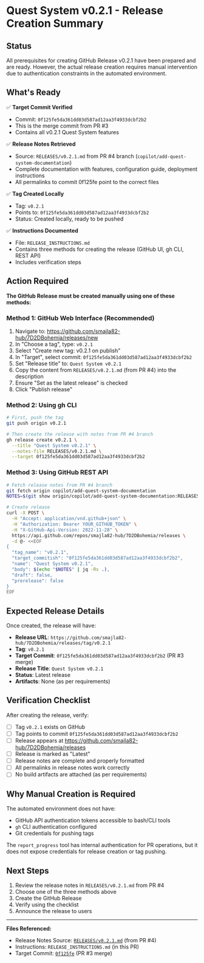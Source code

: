 # Quest System v0.2.1 - Release Creation Summary

## Status

All prerequisites for creating GitHub Release v0.2.1 have been prepared and are ready. However, the actual release creation requires manual intervention due to authentication constraints in the automated environment.

## What's Ready

✅ **Target Commit Verified**
- Commit: `0f125fe5da361dd03d587ad12aa3f4933dcbf2b2`
- This is the merge commit from PR #3
- Contains all v0.2.1 Quest System features

✅ **Release Notes Retrieved**
- Source: `RELEASES/v0.2.1.md` from PR #4 branch (`copilot/add-quest-system-documentation`)
- Complete documentation with features, configuration guide, deployment instructions
- All permalinks to commit 0f125fe point to the correct files

✅ **Tag Created Locally**
- Tag: `v0.2.1`
- Points to: `0f125fe5da361dd03d587ad12aa3f4933dcbf2b2`
- Status: Created locally, ready to be pushed

✅ **Instructions Documented**
- File: `RELEASE_INSTRUCTIONS.md`
- Contains three methods for creating the release (GitHub UI, gh CLI, REST API)
- Includes verification steps

## Action Required

**The GitHub Release must be created manually using one of these methods:**

### Method 1: GitHub Web Interface (Recommended)

1. Navigate to: https://github.com/smajla82-hub/7D2DBohemia/releases/new
2. In "Choose a tag", type: `v0.2.1`
3. Select "Create new tag: v0.2.1 on publish"
4. In "Target", select commit: `0f125fe5da361dd03d587ad12aa3f4933dcbf2b2`
5. Set "Release title" to: `Quest System v0.2.1`
6. Copy the content from `RELEASES/v0.2.1.md` (from PR #4) into the description
7. Ensure "Set as the latest release" is checked
8. Click "Publish release"

### Method 2: Using gh CLI

```bash
# First, push the tag
git push origin v0.2.1

# Then create the release with notes from PR #4 branch
gh release create v0.2.1 \
  --title "Quest System v0.2.1" \
  --notes-file RELEASES/v0.2.1.md \
  --target 0f125fe5da361dd03d587ad12aa3f4933dcbf2b2
```

### Method 3: Using GitHub REST API

```bash
# Fetch release notes from PR #4 branch
git fetch origin copilot/add-quest-system-documentation
NOTES=$(git show origin/copilot/add-quest-system-documentation:RELEASES/v0.2.1.md)

# Create release
curl -X POST \
  -H "Accept: application/vnd.github+json" \
  -H "Authorization: Bearer YOUR_GITHUB_TOKEN" \
  -H "X-GitHub-Api-Version: 2022-11-28" \
  https://api.github.com/repos/smajla82-hub/7D2DBohemia/releases \
  -d @- <<EOF
{
  "tag_name": "v0.2.1",
  "target_commitish": "0f125fe5da361dd03d587ad12aa3f4933dcbf2b2",
  "name": "Quest System v0.2.1",
  "body": $(echo "$NOTES" | jq -Rs .),
  "draft": false,
  "prerelease": false
}
EOF
```

## Expected Release Details

Once created, the release will have:

- **Release URL**: `https://github.com/smajla82-hub/7D2DBohemia/releases/tag/v0.2.1`
- **Tag**: `v0.2.1`
- **Target Commit**: `0f125fe5da361dd03d587ad12aa3f4933dcbf2b2` (PR #3 merge)
- **Release Title**: `Quest System v0.2.1`
- **Status**: Latest release
- **Artifacts**: None (as per requirements)

## Verification Checklist

After creating the release, verify:

- [ ] Tag `v0.2.1` exists on GitHub
- [ ] Tag points to commit `0f125fe5da361dd03d587ad12aa3f4933dcbf2b2`
- [ ] Release appears at https://github.com/smajla82-hub/7D2DBohemia/releases
- [ ] Release is marked as "Latest"
- [ ] Release notes are complete and properly formatted
- [ ] All permalinks in release notes work correctly
- [ ] No build artifacts are attached (as per requirements)

## Why Manual Creation is Required

The automated environment does not have:
- GitHub API authentication tokens accessible to bash/CLI tools
- `gh` CLI authentication configured
- Git credentials for pushing tags

The `report_progress` tool has internal authentication for PR operations, but it does not expose credentials for release creation or tag pushing.

## Next Steps

1. Review the release notes in `RELEASES/v0.2.1.md` from PR #4
2. Choose one of the three methods above
3. Create the GitHub Release
4. Verify using the checklist
5. Announce the release to users

---

**Files Referenced:**
- Release Notes Source: [`RELEASES/v0.2.1.md`](https://github.com/smajla82-hub/7D2DBohemia/blob/copilot/add-quest-system-documentation/RELEASES/v0.2.1.md) (from PR #4)
- Instructions: `RELEASE_INSTRUCTIONS.md` (in this PR)
- Target Commit: [`0f125fe`](https://github.com/smajla82-hub/7D2DBohemia/commit/0f125fe5da361dd03d587ad12aa3f4933dcbf2b2) (PR #3 merge)
